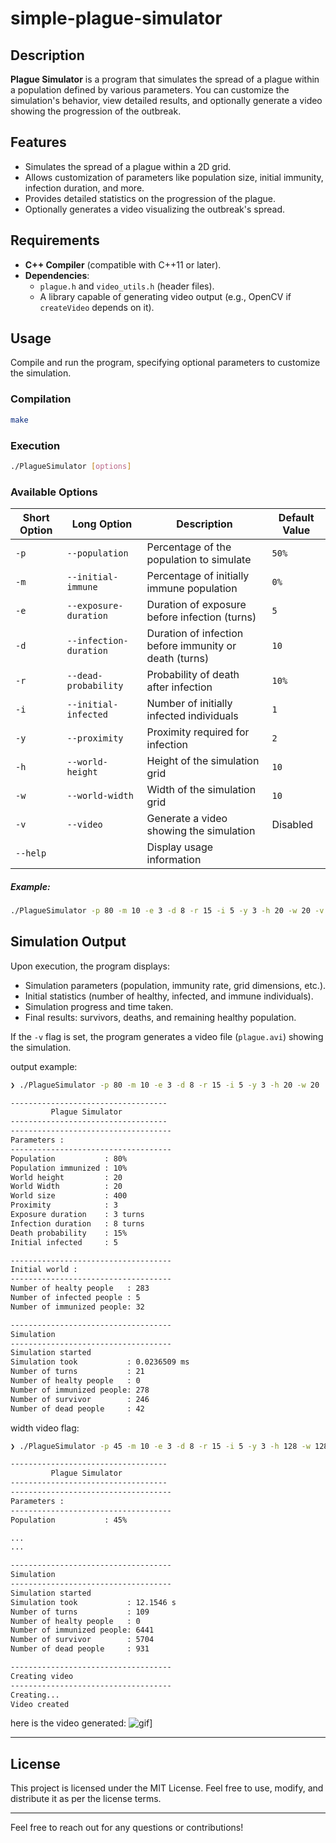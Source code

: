 # simple-plague-simulator


## Description

**Plague Simulator** is a program that simulates the spread of a plague within a population defined by various parameters. You can customize the simulation's behavior, view detailed results, and optionally generate a video showing the progression of the outbreak.


## Features

- Simulates the spread of a plague within a 2D grid.
- Allows customization of parameters like population size, initial immunity, infection duration, and more.
- Provides detailed statistics on the progression of the plague.
- Optionally generates a video visualizing the outbreak's spread.



## Requirements

- **C++ Compiler** (compatible with C++11 or later).
- **Dependencies**:
  - `plague.h` and `video_utils.h` (header files).
  - A library capable of generating video output (e.g., OpenCV if `createVideo` depends on it).


## Usage

Compile and run the program, specifying optional parameters to customize the simulation.

### **Compilation**
```bash
make
```

### **Execution**
```bash
./PlagueSimulator [options]
```

### **Available Options**
| Short Option | Long Option          | Description                                             | Default Value   |
|--------------|----------------------|---------------------------------------------------------|-----------------|
| `-p`         | `--population`       | Percentage of the population to simulate               | `50%`           |
| `-m`         | `--initial-immune`   | Percentage of initially immune population              | `0%`            |
| `-e`         | `--exposure-duration`| Duration of exposure before infection (turns)          | `5`             |
| `-d`         | `--infection-duration` | Duration of infection before immunity or death (turns) | `10`            |
| `-r`         | `--dead-probability` | Probability of death after infection                   | `10%`           |
| `-i`         | `--initial-infected` | Number of initially infected individuals               | `1`             |
| `-y`         | `--proximity`        | Proximity required for infection                       | `2`             |
| `-h`         | `--world-height`     | Height of the simulation grid                          | `10`            |
| `-w`         | `--world-width`      | Width of the simulation grid                           | `10`            |
| `-v`         | `--video`            | Generate a video showing the simulation                | Disabled        |
| `--help`     |                      | Display usage information                               |                 |

##### Example:
```bash
./PlagueSimulator -p 80 -m 10 -e 3 -d 8 -r 15 -i 5 -y 3 -h 20 -w 20 -v
```


## Simulation Output

Upon execution, the program displays:

- Simulation parameters (population, immunity rate, grid dimensions, etc.).
- Initial statistics (number of healthy, infected, and immune individuals).
- Simulation progress and time taken.
- Final results: survivors, deaths, and remaining healthy population.

If the `-v` flag is set, the program generates a video file (`plague.avi`) showing the simulation.

output example:
```bash
❯ ./PlagueSimulator -p 80 -m 10 -e 3 -d 8 -r 15 -i 5 -y 3 -h 20 -w 20

-----------------------------------
         Plague Simulator
-----------------------------------
------------------------------------
Parameters :
------------------------------------
Population           : 80%  
Population immunized : 10%  
World height         : 20
World Width          : 20
World size           : 400
Proximity            : 3
Exposure duration    : 3 turns
Infection duration   : 8 turns
Death probability    : 15%
Initial infected     : 5

------------------------------------
Initial world :
------------------------------------
Number of healty people   : 283
Number of infected people : 5
Number of immunized people: 32

------------------------------------
Simulation
------------------------------------
Simulation started
Simulation took           : 0.0236509 ms
Number of turns           : 21
Number of healty people   : 0
Number of immunized people: 278
Number of survivor        : 246
Number of dead people     : 42
```

width video flag:
```bash
❯ ./PlagueSimulator -p 45 -m 10 -e 3 -d 8 -r 15 -i 5 -y 3 -h 128 -w 128 -v

-----------------------------------
         Plague Simulator
-----------------------------------
------------------------------------
Parameters :
------------------------------------
Population           : 45%

...
...

------------------------------------
Simulation
------------------------------------
Simulation started
Simulation took           : 12.1546 s
Number of turns           : 109
Number of healty people   : 0
Number of immunized people: 6441
Number of survivor        : 5704
Number of dead people     : 931

------------------------------------
Creating video
------------------------------------
Creating...
Video created
```
here is the video generated:
![gif](./docs/assets/img/plague.gif)]

---

## License

This project is licensed under the MIT License. Feel free to use, modify, and distribute it as per the license terms.

--- 

Feel free to reach out for any questions or contributions!
